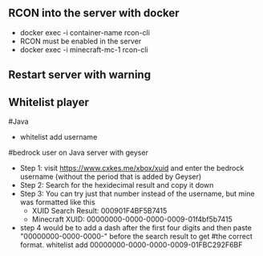 ## RCON into the server with docker
-  docker exec -i container-name rcon-cli
-  RCON must be enabled in the server
-  docker exec -i minecraft-mc-1 rcon-cli

## Restart server with warning


## Whitelist player
#Java
- whitelist add username

#bedrock user on Java server with geyser
- Step 1: visit https://www.cxkes.me/xbox/xuid and enter the bedrock username (without the period that is added by Geyser)
- Step 2: Search for the hexidecimal result and copy it down
- Step 3: You can try just that number instead of the username, but mine was formatted like this
  - XUID Search Result: 000901F4BF5B7415
  - Minecraft XUID: 00000000-0000-0000-0009-01f4bf5b7415
- step 4 would be to add a dash after the first four digits and then paste "00000000-0000-0000-" before the search result to get #the correct format.
whitelist add 00000000-0000-0000-0009-01FBC292F6BF
